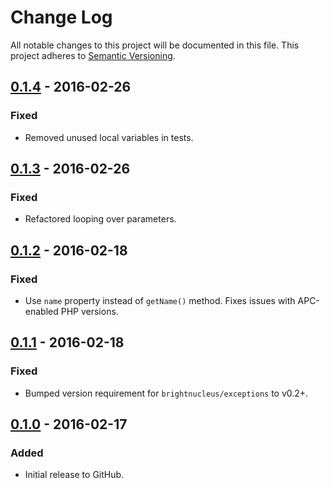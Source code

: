 # Change Log
All notable changes to this project will be documented in this file.
This project adheres to [Semantic Versioning](http://semver.org/).

## [0.1.4] - 2016-02-26
### Fixed
- Removed unused local variables in tests.

## [0.1.3] - 2016-02-26
### Fixed
- Refactored looping over parameters.

## [0.1.2] - 2016-02-18
### Fixed
- Use `name` property instead of `getName()` method. Fixes issues with APC-enabled PHP versions.

## [0.1.1] - 2016-02-18
### Fixed
- Bumped version requirement for `brightnucleus/exceptions` to v0.2+.

## [0.1.0] - 2016-02-17
### Added
- Initial release to GitHub.

[0.1.4]: https://github.com/brightnucleus/invoker/compare/v0.1.3...v0.1.4
[0.1.3]: https://github.com/brightnucleus/invoker/compare/v0.1.2...v0.1.3
[0.1.2]: https://github.com/brightnucleus/invoker/compare/v0.1.1...v0.1.2
[0.1.1]: https://github.com/brightnucleus/invoker/compare/v0.1.0...v0.1.1
[0.1.0]: https://github.com/brightnucleus/invoker/compare/v0.0.0...v0.1.0

